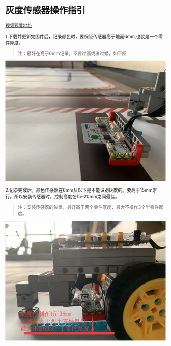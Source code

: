 # 灰度传感器操作指引

[视频观看地址](https://v.youku.com/v_show/id_XNDI3ODAyMTAxNg==.html?spm=a2hzp.8244740.0.0)



1.下载并更新完固件后，记录颜色时，要保证传感器高于地面6mm,也就是一个零件厚度。

> 注：最好在高于6mm记录。不要过高或者过矮，如下图

![记录颜色厚度](https://github.com/UBTEDU/Patrol_Sensor/blob/master/photo/4.png)

2.记录完成后，颜色传感器在6mm及以下是不能识别灰度的。要高于15mm才行。所以安装传感器时，控制高度在15~20mm之间最佳。

> 注：安装传感器的位置，最好高于两个零件厚度，最大不操作3个半零件厚度。

![记录颜色厚度](https://github.com/UBTEDU/Patrol_Sensor/blob/master/photo/6.png)

